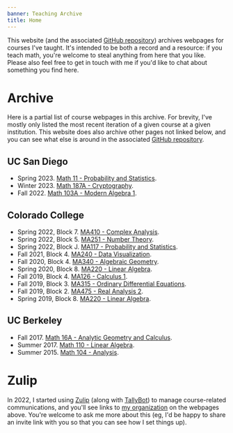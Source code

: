 ```yaml
---
banner: Teaching Archive
title: Home
---
```


This website (and the associated [GitHub repository](https://github.com/sagrawalx/teaching)) archives webpages for courses I've taught. It's intended to be both a record and a resource: if you teach math, you're welcome to steal anything from here that you like. Please also feel free to get in touch with me if you'd like to chat about something you find here.

# Archive

Here is a partial list of course webpages in this archive. For brevity, I've mostly only listed the most recent iteration of a given course at a given institution. This website does also archive other pages not linked below, and you can see what else is around in the associated [GitHub repository](https://github.com/sagrawalx/teaching). 

## UC San Diego

* Spring 2023. [Math 11 - Probability and Statistics](sp23_math11).
* Winter 2023. [Math 187A - Cryptography](wi23_math187a).
* Fall 2022. [Math 103A - Modern Algebra 1](fa22_math103a).

## Colorado College

* Spring 2022, Block 7. [MA410 - Complex Analysis](sp22-b7_ma410). 
* Spring 2022, Block 5. [MA251 - Number Theory](sp22-b5_ma251). 
* Spring 2022, Block J. [MA117 - Probability and Statistics](sp22-bj_ma117).
* Fall 2021, Block 4. [MA240 - Data Visualization](fa21-b4_ma240).
* Fall 2020, Block 4. [MA340 - Algebraic Geometry](fa20-b4_ma340). 
* Spring 2020, Block 8. [MA220 - Linear Algebra](sp20-b8_ma220). 
* Fall 2019, Block 4. [MA126 - Calculus 1](fa19-b4_ma126).
* Fall 2019, Block 3. [MA315 - Ordinary Differential Equations](fa19-b3_ma315).
* Fall 2019, Block 2. [MA475 - Real Analysis 2](fa19-b2_ma475).
* Spring 2019, Block 8. [MA220 - Linear Algebra](sp19-b8_ma220).

## UC Berkeley

* Fall 2017. [Math 16A - Analytic Geometry and Calculus](fa17_math16a).
* Summer 2017. [Math 110 - Linear Algebra](su17_math110).
* Summer 2015. [Math 104 - Analysis](su15_math104).

# Zulip

In 2022, I started using [Zulip](https://zulip.com/) (along with [TallyBot](https://github.com/sagrawalx/tallybot)) to manage course-related communications, and you'll see links to [my organization](https://sunnysclasses.zulipchat.com/) on the webpages above. You're welcome to ask me more about this (eg, I'd be happy to share an invite link with you so that you can see how I set things up). 
